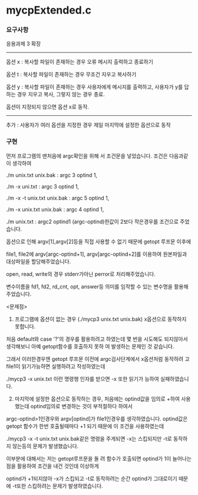 # mycpExtended.c

<h3>요구사항</h3>

응용과제 3 확장

--------------------------------------

옵션 x : 복사할 파일이 존재하는 경우 오류 메시지 출력하고 종료하기

옵션 t : 복사할 파일이 존재하는 경우 무조건 지우고 복사하기

옵션 y : 복사할 파일이 존재하는 경우 사용자에게 메시지를 출력하고, 사용자가 y를 답하는 경우 지우고 복사, 그렇지 않는 경우 종료.

옵션이 지정되지 않으면 옵션 x로 동작.

---------------------------------------------

추가 : 사용자가 여러 옵션을 지정한 경우 제일 마지막에 설정한 옵션으로 동작

<h3>구현</h3>

먼저 프로그램의 맨처음에 argc확인을 위해 서 조건문을 넣었습니다. 조건은 다음과같이 생각하여

./m unix.txt unix.bak : argc 3 optind 1,

./m -x uni.txt : argc 3 optind 1,

./m -x -t unix.txt unix.bak : argc 5 optind 1,

./m -x unix.txt unix.bak : argc 4 optind 1,

./m unix.txt : argc2 optind1 (argc-optind)한값이 2보다 작은경우를 조건으로 주었습니다.

옵션으로 인해 argv[1],argv[2]등을 직접 사용할 수 없기 때문에 getopt 루프문 이후에

file1, file2에 argv[argc-optind+1], argv[argc-optind+2]를 이용하여 원본파일과 대상파일을 할당해주었습니다.

open, read, write의 경우 stderr가아닌 perror로 처리해주었습니다.

변수이름을 fd1, fd2, rd_cnt, opt, answer등 의미를 임작할 수 있는 변수명을 활용해주었습니다.

<문제점>

1. 프로그램에 옵션이 없는 경우 (./mycp3 unix.txt unix.bak) x옵션으로 동작하지 못합니다.

처음 default와 case '?'의 경우를 활용하려고 하였는데 몇 번을 시도해도 되지않아서 생각해보니 아예 getopt함수를 호출하지 못하 여 발생하는 문제인 것 같습니다.

그래서 이러한경우엔 getopt 루프문 이전에 argc검사단계에서 x옵션처럼 동작하려 고 file1이 읽기가능하면 실행하려고 작성하였는데

./mycp3 -x unix.txt 이런 명령행 인자를 받으면 -x 또한 읽기가 능하여 실패하였습니다.

2. 마지막에 설정한 옵션으로 동작하는 경우, 처음에는 optind값을 임의로 +하여 사용했는데 optind임의로 변경하는 것이 부적절하다 하여서

argc-optind>1인경우와 argv[optind]가 file1인경우를 생각하였습니다. optind값은 getopt 함수가 한번 호출될때마다 +1 되기 때문에 이 조건을 사용하였는데

./mycp3 -x -t unix.txt unix.bak같은 명령을 주게되면 -x는 스킵되지만 -t로 동작하지 않는등의 문제가 발생했습니다.

이부분에 대해서는 저는 getopt루프문을 돌 려 함수가 호출되면 optind가 1이 늘어나는점을 활용하여 조건을 내건 것인데 이상하게

optind가 +1되지않아 -x가 스킵되고 -t로 동작하려는 순간 optind가 그대로이기 때문에 -t또한 스킵하려는 문제가 발생하였습니다.
